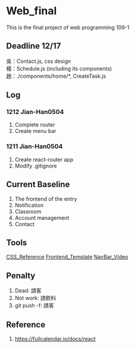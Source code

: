 # Web_final
This is the final project of web programming 109-1

## Deadline 12/17

吳：Contact.js, css design  
楊：Schedule.js (including its components)  
趙：./components/home/*, CreateTask.js  

## Log
### 1212 Jian-Han0504
1. Complete router
2. Create menu bar

### 1211 Jian-Han0504
1. Create react-router app
2. Modify .gitignore

## Current Baseline

1. The frontend of the entry
2. Notification
3. Classroom
4. Account management
5. Contact

## Tools
[CSS_Reference](https://cssreference.io/)
[Frontend_Template](https://templated.co/)
[NavBar_Video](https://www.youtube.com/watch?v=CXa0f4-dWi4)

## Penalty

1. Dead: 請客
2. Not work: 請飲料
3. git push -f: 請客

## Reference
1. https://fullcalendar.io/docs/react
